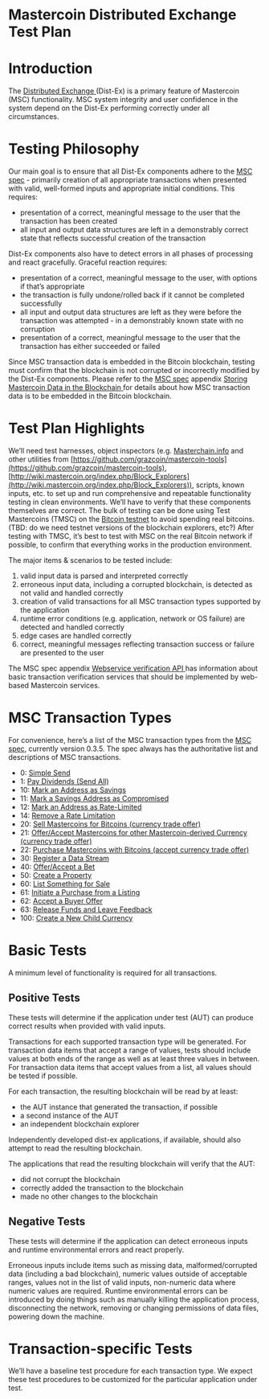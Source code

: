 # Mastercoin Distributed Exchange Test Plan

# Introduction

The [Distributed Exchange ](http://wiki.mastercoin.org/index.php/Distributed_Exchange)(Dist-Ex) is a primary feature of Mastercoin (MSC) functionality. MSC system integrity and user confidence in the system depend on the Dist-Ex performing correctly under all circumstances.

# Testing Philosophy

Our main goal is to ensure that all Dist-Ex components adhere to the [MSC spec](https://github.com/mastercoin-MSC/spec) - primarily creation of all appropriate transactions when presented with valid, well-formed inputs and appropriate initial conditions. This requires:

* presentation of a correct, meaningful message to the user that the transaction has been created
* all input and output data structures are left in a demonstrably correct state that reflects successful creation of the transaction

Dist-Ex components also have to detect errors in all phases of processing and react gracefully. Graceful reaction requires:

* presentation of a correct, meaningful message to the user, with options if that’s appropriate
* the transaction is fully undone/rolled back if it cannot be completed successfully
* all input and output data structures are left as they were before the transaction was attempted - in a demonstrably known state with no corruption
* presentation of a correct, meaningful message to the user that the transaction has either succeeded or failed

Since MSC transaction data is embedded in the Bitcoin blockchain, testing must confirm that the blockchain is not corrupted or incorrectly modified by the Dist-Ex components. Please refer to the [MSC spec](https://github.com/mastercoin-MSC/spec) appendix [Storing Mastercoin Data in the Blockchain](https://github.com/mastercoin-MSC/spec#appendix-a--storing-mastercoin-data-in-the-blockchain)[ ](https://github.com/mastercoin-MSC/spec#appendix-a--storing-mastercoin-data-in-the-blockchain)for details about how MSC transaction data is to be embedded in the Bitcoin blockchain. 

# Test Plan Highlights

We’ll need test harnesses, object inspectors (e.g. [Masterchain.info](https://masterchain.info/) and other utilities from [https://github.com/grazcoin/mastercoin-tools](https://github.com/grazcoin/mastercoin-tools), [http://wiki.mastercoin.org/index.php/Block_Explorers](http://wiki.mastercoin.org/index.php/Block_Explorers)), scripts, known inputs, etc. to set up and run comprehensive and repeatable functionality testing in clean environments. We’ll have to verify that these components themselves are correct. The bulk of testing can be done using Test Mastercoins (TMSC) on the [Bitcoin testnet](https://en.bitcoin.it/wiki/Testnet) to avoid spending real bitcoins. (TBD: do we need testnet versions of the blockchain explorers, etc?) After testing with TMSC, it’s best to test with MSC on the real Bitcoin network if possible, to confirm that everything works in the production environment.

The major items & scenarios to be tested include:

1. valid input data is parsed and interpreted correctly
2. erroneous input data, including a corrupted blockchain, is detected as not valid and handled correctly
3. creation of valid transactions for all MSC transaction types supported by the application
4. runtime error conditions (e.g. application, network or OS failure) are detected and handled correctly
5. edge cases are handled correctly
6. correct, meaningful messages reflecting transaction success or failure are presented to the user 

The MSC spec appendix [Webservice verification API ](https://github.com/mastercoin-MSC/spec#appendix-a--storing-mastercoin-data-in-the-blockchain)has information about basic transaction verification services that should be implemented by web-based Mastercoin services.

# MSC Transaction Types

For convenience, here’s a list of the MSC transaction types from the [MSC spec](https://github.com/mastercoin-MSC/spec), currently version 0.3.5. The spec always has the authoritative list and descriptions of MSC transactions.

*    0: [Simple Send](https://github.com/mastercoin-MSC/spec#transferring-mastercoins-simple-send)
*    1: [Pay Dividends (Send All)](https://github.com/mastercoin-MSC/spec#pay-dividends-send-all)
*   10: [Mark an Address as Savings](https://github.com/mastercoin-MSC/spec#marking-an-address-as-savings)
*   11: [Mark a Savings Address as Compromised](https://github.com/mastercoin-MSC/spec#marking-a-savings-address-as-compromised)
*   12: [Mark an Address as Rate-Limited](https://github.com/mastercoin-MSC/spec#marking-an-address-as-rate-limited)
*   14: [Remove a Rate Limitation](https://github.com/mastercoin-MSC/spec#removing-a-rate-limitation)
*   20: [Sell Mastercoins for Bitcoins (currency trade offer)](https://github.com/mastercoin-MSC/spec#selling-mastercoins-for-bitcoins)
*   21: [Offer/Accept Mastercoins for other Mastercoin-derived Currency (currency trade offer)](https://github.com/mastercoin-MSC/spec#selling-mastercoins-for-other-mastercoin-derived-currencies)
*   22: [Purchase Mastercoins with Bitcoins (accept currency trade offer)](https://github.com/mastercoin-MSC/spec#purchasing-mastercoins-with-bitcoins)
*   30: [Register a Data Stream](https://github.com/mastercoin-MSC/spec#registering-a-data-stream)
*   40: [Offer/Accept a Bet](https://github.com/mastercoin-MSC/spec#offering-a-bet)
*   50: [Create a Property](https://github.com/mastercoin-MSC/spec#smart-property)
*   60: [List Something for Sale](https://github.com/mastercoin-MSC/spec#listing-something-for-sale)
*   61: [Initiate a Purchase from a Listing](https://github.com/mastercoin-MSC/spec#initiating-a-purchase)
*   62: [Accept a Buyer Offer](https://github.com/mastercoin-MSC/spec#accepting-a-buyer)
*   63: [Release Funds and Leave Feedback](https://github.com/mastercoin-MSC/spec#leaving-feedback)
* 100: [Create a New Child Currency](https://github.com/mastercoin-MSC/spec#new-currency-creation)

# Basic Tests

A minimum level of functionality is required for all transactions.

## Positive Tests

These tests will determine if the application under test (AUT) can produce correct results when provided with valid inputs.

Transactions for each supported transaction type will be generated. For transaction data items that accept a range of values, tests should include values at both ends of the range as well as at least three values in between. For transaction data items that accept values from a list, all values should be tested if possible.

For each transaction, the resulting blockchain will be read by at least:

* the AUT instance that generated the transaction, if possible
* a second instance of the AUT
* an independent blockchain explorer

Independently developed dist-ex applications, if available, should also attempt to read the resulting blockchain. 

The applications that read the resulting blockchain will verify that the AUT:

* did not corrupt the blockchain
* correctly added the transaction to the blockchain
* made no other changes to the blockchain

## Negative Tests

These tests will determine if the application can detect erroneous inputs and runtime environmental errors and react properly.

Erroneous inputs include items such as missing data, malformed/corrupted data (including a bad blockchain), numeric values outside of acceptable ranges, values not in the list of valid inputs, non-numeric data where numeric values are required. Runtime environmental errors can be introduced by doing things such as manually killing the application process, disconnecting the network, removing or changing permissions of data files, powering down the machine.

# Transaction-specific Tests

We’ll have a baseline test procedure for each transaction type. We expect these test procedures to be customized for the particular application under test.
